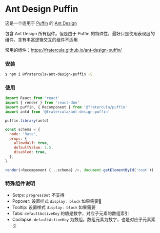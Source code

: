 # Ant Design Puffin

这是一个适用于 [Puffin](https://github.com/fratercula/puffin) 的 [Ant Design](https://github.com/ant-design/ant-design)

包含 Ant Design 所有组件。但是由于 Puffin 的特殊性，最好只是使用表现层的组件，含有丰富逻辑交互的组件不适用

常用的组件：https://fratercula.github.io/ant-design-puffin/

### 安装

```bash
$ npm i @fratercula/ant-design-puffin -S
```

### 使用

```js
import React from 'react'
import { render } from 'react-dom'
import puffin, { Recomponent } from '@fratercula/puffin'
import antd from '@fratercula/ant-design-puffin'

puffin.library(antd)

const schema = {
  node: 'Rate',
  props: {
    allowHalf: true,
    defaultValue: 2.5,
    disabled: true,
  },
}

render(<Recomponent {...schema} />, document.getElementById('root'))
```

### 特殊组件说明

- Setps: `progressDot` 不支持
- Popover: 设置样式 `display: block` 如果需要
- Tooltip: 设置样式 `display: block` 如果需要
- Tabs: `defaultActiveKey` 的值是数字，对应子元素的数组索引
- Coolapse: `defaultActiveKey` 为数组，数组元素为数字，也是对应子元素索引
